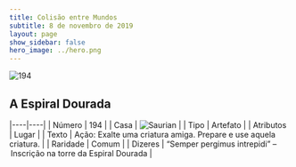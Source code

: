 ```yaml
---
title: Colisão entre Mundos
subtitle: 8 de novembro de 2019
layout: page
show_sidebar: false
hero_image: ../hero.png
---
```


![194](https://cdn.keyforgegame.com/media/card_front/pt/452_194_8MC664MRP2WH_pt.png)

## A Espiral Dourada

|----|----|
| Número | 194 |
| Casa | ![Saurian](https://archonarcana.com/images/thumb/9/9e/Saurian_P.png/22px-Saurian_P.png "Sauro") |
| Tipo | Artefato |
| Atributos | Lugar |
| Texto | Ação: Exalte uma criatura amiga. Prepare e use aquela criatura. |
| Raridade | Comum |
| Dizeres | “Semper pergimus intrepidi”  – Inscrição na torre da Espiral Dourada |
